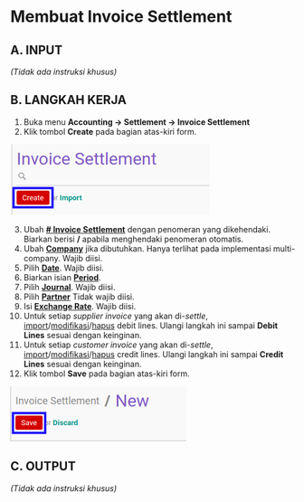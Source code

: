# Membuat Invoice Settlement

## A. INPUT

*(Tidak ada instruksi khusus)*

## B. LANGKAH KERJA

1. Buka menu **Accounting -> Settlement -> Invoice Settlement**
2. Klik tombol **Create** pada bagian atas-kiri form.

![](../../img/invoice-settlement/tombol-create.png)

3. Ubah **[# Invoice Settlement](./penjelasan.md#field-name)** dengan penomeran yang dikehendaki. Biarkan berisi **/** apabila menghendaki penomeran otomatis.
4. Ubah **[Company](./penjelasan.md#field-company)** jika dibutuhkan. Hanya terlihat pada implementasi multi-company. Wajib diisi.
5. Pilih **[Date](./penjelasan.md#field-date)**. Wajib diisi.
6. Biarkan isian **[Period](./penjelasan.md#field-period)**.
7. Pilih **[Journal](./penjelasan.md#field-journal)**. Wajib diisi.
8. Pilih **[Partner](./penjelasan.md#field-partner)** Tidak wajib diisi.
9. Isi **[Exchange Rate](./penjelasan.md#field-exchange-rate)**. Wajib diisi.
10. <a name="langkah-10">Untuk</a> setiap *supplier invoice* yang akan di-*settle*, [import](./import-debit-line.md)/[modifikasi](./memodifikasi-debit-line.md)/[hapus](./menghapus-debit-line.md) debit lines. Ulangi langkah ini sampai **Debit Lines** sesuai dengan keinginan.
11. <a name="langkah-11">Untuk</a> setiap *customer invoice* yang akan di-*settle*, [import](./import-credit-line.md)/[modifikasi](./memodifikasi-credit-line.md)/[hapus](./menghapus-credit-line.md) credit lines. Ulangi langkah ini sampai **Credit Lines** sesuai dengan keinginan.
12. <a name="langkah-12">Klik</a> tombol **Save** pada bagian atas-kiri form.

![](../../img/invoice-settlement/tombol-save.png)

## C. OUTPUT

*(Tidak ada instruksi khusus)*
